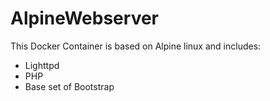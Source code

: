 # AlpineWebserver
This Docker Container is based on Alpine linux and includes:

- Lighttpd
- PHP
- Base set of Bootstrap

